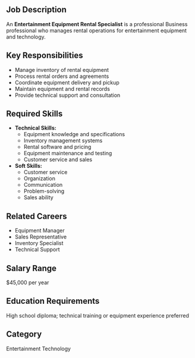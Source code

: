 ## Job Description
An **Entertainment Equipment Rental Specialist** is a professional Business professional who manages rental operations for entertainment equipment and technology.

## Key Responsibilities
- Manage inventory of rental equipment
- Process rental orders and agreements
- Coordinate equipment delivery and pickup
- Maintain equipment and rental records
- Provide technical support and consultation

## Required Skills
- **Technical Skills:**
  - Equipment knowledge and specifications
  - Inventory management systems
  - Rental software and pricing
  - Equipment maintenance and testing
  - Customer service and sales
- **Soft Skills:**
  - Customer service
  - Organization
  - Communication
  - Problem-solving
  - Sales ability

## Related Careers
- Equipment Manager
- Sales Representative
- Inventory Specialist
- Technical Support

## Salary Range
$45,000 per year

## Education Requirements
High school diploma; technical training or equipment experience preferred

## Category
Entertainment Technology
